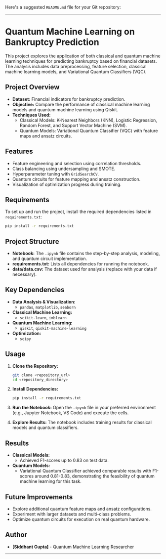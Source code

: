 Here's a suggested `README.md` file for your Git repository:

---

# Quantum Machine Learning on Bankruptcy Prediction

This project explores the application of both classical and quantum machine learning techniques for predicting bankruptcy based on financial datasets. The analysis includes data preprocessing, feature selection, classical machine learning models, and Variational Quantum Classifiers (VQC).

## Project Overview

- **Dataset:** Financial indicators for bankruptcy prediction.
- **Objective:** Compare the performance of classical machine learning models and quantum machine learning using Qiskit.
- **Techniques Used:**
  - Classical Models: K-Nearest Neighbors (KNN), Logistic Regression, Random Forest, and Support Vector Machine (SVM).
  - Quantum Models: Variational Quantum Classifier (VQC) with feature maps and ansatz circuits.

## Features

- Feature engineering and selection using correlation thresholds.
- Class balancing using undersampling and SMOTE.
- Hyperparameter tuning with `GridSearchCV`.
- Quantum circuits for feature mapping and ansatz construction.
- Visualization of optimization progress during training.

## Requirements

To set up and run the project, install the required dependencies listed in `requirements.txt`:

```bash
pip install -r requirements.txt
```

## Project Structure

- **Notebook:** The `.ipynb` file contains the step-by-step analysis, modeling, and quantum circuit implementation.
- **requirements.txt:** Lists all dependencies for running the notebook.
- **data/data.csv:** The dataset used for analysis (replace with your data if necessary).

## Key Dependencies

- **Data Analysis & Visualization:**
  - `pandas`, `matplotlib`, `seaborn`
- **Classical Machine Learning:**
  - `scikit-learn`, `imblearn`
- **Quantum Machine Learning:**
  - `qiskit`, `qiskit-machine-learning`
- **Optimization:**
  - `scipy`

## Usage

1. **Clone the Repository:**
   ```bash
   git clone <repository_url>
   cd <repository_directory>
   ```

2. **Install Dependencies:**
   ```bash
   pip install -r requirements.txt
   ```

3. **Run the Notebook:**
   Open the `.ipynb` file in your preferred environment (e.g., Jupyter Notebook, VS Code) and execute the cells.

4. **Explore Results:**
   The notebook includes training results for classical models and quantum classifiers.

## Results

- **Classical Models:**
  - Achieved F1-scores up to 0.83 on test data.
- **Quantum Models:**
  - Variational Quantum Classifier achieved comparable results with F1-scores around 0.81-0.83, demonstrating the feasibility of quantum machine learning for this task.

## Future Improvements

- Explore additional quantum feature maps and ansatz configurations.
- Experiment with larger datasets and multi-class problems.
- Optimize quantum circuits for execution on real quantum hardware.

## Author

- **[Siddhant Gupta]** - Quantum Machine Learning Researcher

---
